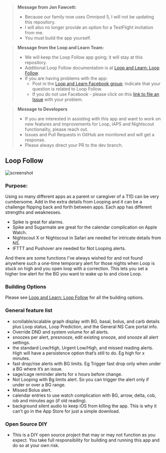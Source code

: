 > **Message from Jon Fawcett:**
> * Because our family now uses Omnipod 5, I will not be updating this repository. 
> * I will also no longer provide an option for a TestFlight invitation from me. 
> * You must build the app yourself.

> **Message from the Loop and Learn Team:**
> * We will keep the Loop Follow app going; it will stay at this repository. 
> * Additional Loop Follow documentation is at [Loop and Learn: Loop Follow](https://www.loopandlearn.org/loop-follow/).
> * If you are having problems with the app:
>     * Post in the [Loop and Learn Facebook group](https://www.facebook.com/groups/LOOPandLEARN); indicate that your question is related to Loop Follow. 
>     * If you do not use Facebook - please click on this [link to file an Issue](https://github.com/jonfawcett/LoopFollow/issues) with your problem.

> **Message to Developers**
> * If you are interested in assisting with this app and want to work on new features and improvements for Loop, iAPS and Nightscout functionality, please reach out. 
> * Issues and Pull Requests in GitHub are monitored and will get a response. 
> * Please always direct your PR to the dev branch.

## Loop Follow 
![screenshot](https://user-images.githubusercontent.com/38429455/93782187-436e8880-fbf8-11ea-8709-e2afba692132.png)

### Purpose:

Using so many different apps as a parent or caregiver of a T1D can be very cumbersome. Add in the extra details from Looping
and it can be a challenge flipping back and forth between apps. Each app has different strengths and weaknesses.
- Spike is great for alarms. 
- Spike and Sugarmate are great for the calendar complication on Apple Watch. 
- Nightscout X or Nightscout in Safari are needed for intricate details from NS.
- IFTTT and Pushover are  needed for Not Looping alerts.

And there are some functions I've always wished for and not found anywhere such a one-time temporary alert
for those nights when Loop is stuck on high and you open loop with a correction. This lets you set a higher
low alert for the BG you want to wake up to and close Loop.

### Building Options

Please see [Loop and Learn: Loop Follow](https://www.loopandlearn.org/loop-follow/) for all the building options.

### General feature list
- scrollable/scalable graph display with BG, basal, bolus, and carb details plus Loop status, Loop Prediction, and the General NS Care portal info.
- Override DND and system volume for all alerts.
- snoozes per alert, presnooze, edit existing snooze, and snooze all alert settings.
- the standard Low/High, Urgent Low/High, and missed reading alerts. High will have a persistence option that’s still to do. Eg high for x minutes.
- fast drop/rise alerts with BG limits. Eg Trigger fast drop only when under a BG where it’s an issue.
- sage/cage reminder alerts for x hours before change.
- Not Looping with Bg limits alert. So you can trigger the alert only if under or over a BG range.
- Missed Bolus alert.
- calendar entries to use watch complication with BG, arrow, delta, cob, iob and minutes ago (if old reading).
- background silent audio to keep iOS from killing the app. This is why it can’t go in the App Store for just a simple download.

### Open Source DIY
- This is a DIY open source project that may or may not function as you expect. You take full responsibility for building and running this app and do so at your own risk.

